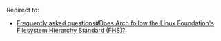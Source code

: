 Redirect to:

*   [Frequently asked questions#Does Arch follow the Linux Foundation's Filesystem Hierarchy Standard (FHS)?](/index.php/Frequently_asked_questions#Does_Arch_follow_the_Linux_Foundation.27s_Filesystem_Hierarchy_Standard_.28FHS.29.3F "Frequently asked questions")